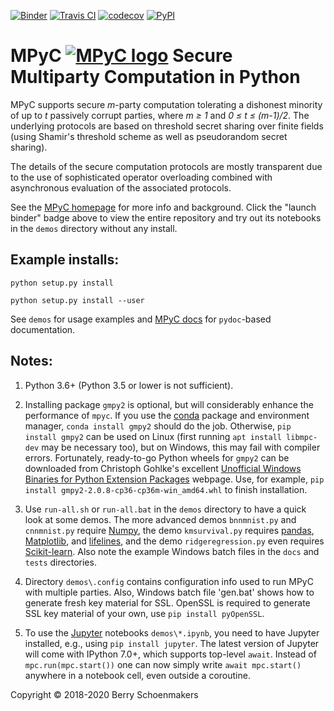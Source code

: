[![Binder](https://mybinder.org/badge_logo.svg)](https://mybinder.org/v2/gh/lschoe/mpyc/master)
[![Travis CI](https://travis-ci.com/lschoe/mpyc.svg)](https://travis-ci.com/lschoe/mpyc)
[![codecov](https://codecov.io/gh/lschoe/mpyc/branch/master/graph/badge.svg)](https://codecov.io/gh/lschoe/mpyc)
[![PyPI](https://img.shields.io/pypi/v/mpyc.svg)](https://pypi.org/project/mpyc/)

# MPyC [![MPyC logo](https://github.com/lschoe/mpyc/blob/master/images/MPyC_Logo.svg)](https://github.com/lschoe/mpyc) Secure Multiparty Computation in Python

MPyC supports secure *m*-party computation tolerating a dishonest minority of up to *t* passively corrupt parties,
where *m &ge; 1* and *0 &le; t &le; (m-1)/2*. The underlying protocols are based on threshold secret sharing over finite
fields (using Shamir's threshold scheme as well as pseudorandom secret sharing).

The details of the secure computation protocols are mostly transparent due to the use of sophisticated operator overloading
combined with asynchronous evaluation of the associated protocols.

See the [MPyC homepage](https://www.win.tue.nl/~berry/mpyc/) for more info and background. Click the "launch binder" badge
above to view the entire repository and try out its notebooks in the `demos` directory without any install.

## Example installs:

`python setup.py install`

`python setup.py install --user`

See `demos` for usage examples and [MPyC docs](https://lschoe.github.io/mpyc/) for `pydoc`-based documentation.

## Notes:

1. Python 3.6+ (Python 3.5 or lower is not sufficient).

2. Installing package `gmpy2` is optional, but will considerably enhance the performance of `mpyc`.
If you use the [conda](https://docs.conda.io/) package and environment manager, `conda install gmpy2` should do the job.
Otherwise, `pip install gmpy2` can be used on Linux (first running `apt install libmpc-dev` may be necessary too),
but on Windows, this may fail with compiler errors.
Fortunately, ready-to-go Python wheels for `gmpy2` can be downloaded from Christoph Gohlke's excellent
[Unofficial Windows Binaries for Python Extension Packages](https://www.lfd.uci.edu/~gohlke/pythonlibs/) webpage.
Use, for example, `pip install gmpy2-2.0.8-cp36-cp36m-win_amd64.whl` to finish installation.

3. Use `run-all.sh` or `run-all.bat` in the `demos` directory to have a quick look at some demos.
The more advanced demos `bnnmnist.py` and `cnnmnist.py` require [Numpy](https://www.numpy.org/), the demo `kmsurvival.py` requires
[pandas](https://pandas.pydata.org/), [Matplotlib](https://matplotlib.org/), and [lifelines](https://pypi.org/project/lifelines/),
and the demo `ridgeregression.py` even requires [Scikit-learn](https://scikit-learn.org/). Also note the example Windows batch
files in the `docs` and `tests` directories.

4. Directory `demos\.config` contains configuration info used to run MPyC with multiple parties. Also,
Windows batch file 'gen.bat' shows how to generate fresh key material for SSL. OpenSSL is required to generate
SSL key material of your own, use `pip install pyOpenSSL`.

5. To use the [Jupyter](https://jupyter.org/) notebooks `demos\*.ipynb`, you need to have Jupyter installed,
e.g., using `pip install jupyter`. The latest version of Jupyter will come with IPython 7.0+, which supports
top-level `await`. Instead of `mpc.run(mpc.start())` one can now simply write `await mpc.start()` anywhere in
a notebook cell, even outside a coroutine.

Copyright &copy; 2018-2020 Berry Schoenmakers
